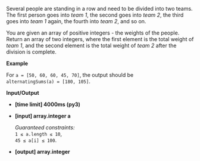 <div class="markdown"><p>Several people are standing in a row and need to be divided into two teams. The first person goes into <em>team 1</em>, the second goes into <em>team 2</em>, the third goes into <em>team 1</em> again, the fourth into <em>team 2</em>, and so on.</p>
<p>You are given an array of positive integers - the weights of the people. Return an array of two integers, where the first element is the total weight of <em>team 1</em>, and the second element is the total weight of <em>team 2</em> after the division is complete.</p>
<p><strong>Example</strong></p>
<p>For <code>a = [50, 60, 60, 45, 70]</code>, the output should be<br>
<code>alternatingSums(a) = [180, 105]</code>.</p>
<p><strong>Input/Output</strong></p>
<ul>
<li><strong>[time limit] 4000ms (py3)</strong></li>
</ul>
<ul>
<li>
<p><strong>[input] array.integer a</strong></p>
<p><em>Guaranteed constraints:</em><br>
<code>1 ≤ a.length ≤ 10</code>,<br>
<code>45 ≤ a[i] ≤ 100</code>.</p>
</li>
<li>
<p><strong>[output] array.integer</strong></p>
</li>
</ul>
</div>